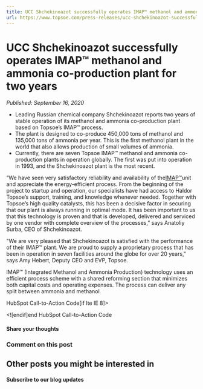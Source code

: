 ```yaml
---
title: UCC Shchekinoazot successfully operates IMAP™ methanol and ammonia co-production plant for two years
url: https://www.topsoe.com/press-releases/ucc-shchekinoazot-successfully-operates-imap-methanol-and-ammonia-co-production-plant-for-two-years#main-content
---
```


# UCC Shchekinoazot successfully operates IMAP™ methanol and ammonia co-production plant for two years

*Published: September 16, 2020*

- Leading Russian chemical company Shchekinoazot reports two years of stable operation of its methanol and ammonia co-production plant based on Topsoe’s IMAP™ process.
- The plant is designed to co-produce 450,000 tons of methanol and 135,000 tons of ammonia per year. This is the first methanol plant in the world that also allows production of small volumes of ammonia.
- Currently, there are seven Topsoe IMAP™ methanol and ammonia co-production plants in operation globally. The first was put into operation in 1993, and the Shchekinoazot plant is the most recent.

“We have seen very satisfactory reliability and availability of the[IMAP™](https://www.topsoe.com/processes/ammonia/co-production)unit and appreciate the energy-efficient process. From the beginning of the project to startup and operation, our specialists have had access to Haldor Topsoe’s support, training, and knowledge whenever needed. Together with Topsoe’s high quality catalysts, this has been a decisive factor in securing that our plant is always running in optimal mode. It has been important to us that this technology is proven and that is developed, delivered and serviced by one vendor with complete overview of the processes,” says Anatoliy Surba, CEO of Shchekinoazot.

"We are very pleased that Shchekinoazot is satisfied with the performance of their IMAP™ plant. We are proud to supply a proprietary process that has been in operation in seven facilities around the globe for over 20 years," says Amy Hebert, Deputy CEO and EVP, Topsoe.

IMAP™ (Integrated Methanol and Ammonia Production) technology uses an efficient process scheme with a shared reforming section that minimizes both capital costs and operating expenses. The process can deliver any split between ammonia and methanol.

HubSpot Call-to-Action Code[if lte IE 8]><div id="hs-cta-ie-element"></div><![endif][](https://cta-redirect.hubspot.com/cta/redirect/2115834/fbcd77fb-2d08-4e5e-8344-58eabb79ff9a)end HubSpot Call-to-Action Code

#### Share your thoughts

### Comment on this post

## Other posts you might be interested in

#### Subscribe to our blog updates